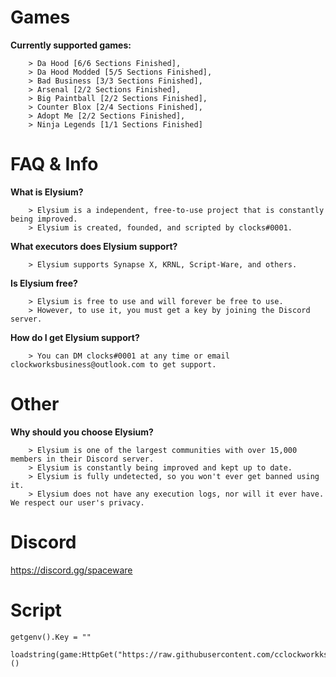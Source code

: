 # Games
**Currently supported games:** 
```
    > Da Hood [6/6 Sections Finished], 
    > Da Hood Modded [5/5 Sections Finished], 
    > Bad Business [3/3 Sections Finished], 
    > Arsenal [2/2 Sections Finished], 
    > Big Paintball [2/2 Sections Finished], 
    > Counter Blox [2/4 Sections Finished], 
    > Adopt Me [2/2 Sections Finished], 
    > Ninja Legends [1/1 Sections Finished]
```
# FAQ & Info
**What is Elysium?** 
```
    > Elysium is a independent, free-to-use project that is constantly being improved. 
    > Elysium is created, founded, and scripted by clocks#0001. 
```
**What executors does Elysium support?** 
```
    > Elysium supports Synapse X, KRNL, Script-Ware, and others. 
```
**Is Elysium free?** 
```
    > Elysium is free to use and will forever be free to use. 
    > However, to use it, you must get a key by joining the Discord server.
```
**How do I get Elysium support?** 
```
    > You can DM clocks#0001 at any time or email clockworksbusiness@outlook.com to get support.
```
# Other
**Why should you choose Elysium?** 
```
    > Elysium is one of the largest communities with over 15,000 members in their Discord server. 
    > Elysium is constantly being improved and kept up to date. 
    > Elysium is fully undetected, so you won't ever get banned using it.
    > Elysium does not have any execution logs, nor will it ever have. We respect our user's privacy.
```
# Discord
https://discord.gg/spaceware
# Script
```
getgenv().Key = ""

loadstring(game:HttpGet("https://raw.githubusercontent.com/cclockworkks/elysium/main/script.lua"))()
```
